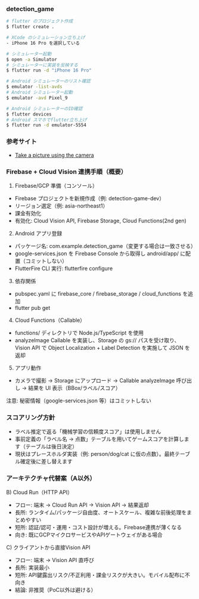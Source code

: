 ### detection_game

```sh
# flutter のプロジェクト作成
$ flutter create .

# XCode のシミュレーション立ち上げ
- iPhone 16 Pro を選択している

# シミュレーター起動
$ open -a Simulator
# シミュレーターに実装を反映する
$ flutter run -d "iPhone 16 Pro"

# Android シミュレーターのリスト確認
$ emulator -list-avds
# Android シミュレーター起動
$ emulator -avd Pixel_9

# Android シミュレーターのID確認
$ flutter devices
# Android スマホでflutter立ち上げ
$ flutter run -d emulator-5554
```

### 参考サイト
- [Take a picture using the camera](https://docs.flutter.dev/cookbook/plugins/picture-using-camera)
### Firebase + Cloud Vision 連携手順（概要）

1) Firebase/GCP 準備（コンソール）
- Firebase プロジェクトを新規作成（例: detection-game-dev）
- リージョン選定（例: asia-northeast1）
- 課金有効化
- 有効化: Cloud Vision API, Firebase Storage, Cloud Functions(2nd gen)

2) Android アプリ登録
- パッケージ名: com.example.detection_game（変更する場合は一致させる）
- google-services.json を Firebase Console から取得し android/app/ に配置（コミットしない）
- FlutterFire CLI 実行: flutterfire configure

3) 依存関係
- pubspec.yaml に firebase_core / firebase_storage / cloud_functions を追加
- flutter pub get

4) Cloud Functions（Callable）
- functions/ ディレクトリで Node.js/TypeScript を使用
- analyzeImage Callable を実装し、Storage の gs:// パスを受け取り、Vision API で Object Localization + Label Detection を実施して JSON を返却

5) アプリ動作
- カメラで撮影 → Storage にアップロード → Callable analyzeImage 呼び出し → 結果を UI 表示（BBox/ラベル/スコア）

注意: 秘密情報（google-services.json 等）はコミットしない
### スコアリング方針
- ラベル推定で返る「機械学習の信頼度スコア」は使用しません
- 事前定義の「ラベル名 → 点数」テーブルを用いてゲームスコアを計算します（テーブルは後日決定）
- 現状はプレースホルダ実装（例: person/dog/cat に仮の点数）。最終テーブル確定後に差し替えます

### アーキテクチャ代替案（A以外）
B) Cloud Run（HTTP API）
- フロー: 端末 → Cloud Run API → Vision API → 結果返却
- 長所: ランタイム/パッケージ自由度、オートスケール、複雑な前後処理をまとめやすい
- 短所: 認証/認可・運用・コスト設計が増える。Firebase連携が薄くなる
- 向き: 既にGCPマイクロサービスやAPIゲートウェイがある場合

C) クライアントから直接Vision API
- フロー: 端末 → Vision API 直呼び
- 長所: 実装最小
- 短所: API鍵露出リスク/不正利用・課金リスクが大きい。モバイル配布に不向き
- 結論: 非推奨（PoC以外は避ける）
